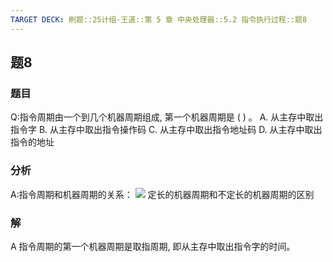 ```yaml
---
TARGET DECK: 刷题::25计组-王道::第 5 章 中央处理器::5.2 指令执行过程::题8
---
```

## 题8
### 题目
Q:指令周期由一个到几个机器周期组成, 第一个机器周期是 ( ) 。
A. 从主存中取出指令字
B. 从主存中取出指令操作码
C. 从主存中取出指令地址码
D. 从主存中取出指令的地址
### 分析
A:指令周期和机器周期的关系：
![](https://img.hwenyi.live/202409221807296.webp)
定长的机器周期和不定长的机器周期的区别
### 解
A
指令周期的第一个机器周期是取指周期, 即从主存中取出指令字的时间。
<!--ID: 1727368451046-->
